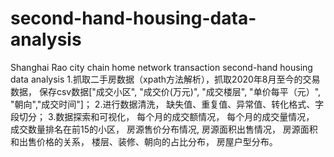 # second-hand-housing-data-analysis
Shanghai Rao city chain home network transaction second-hand housing data analysis
1.抓取二手房数据（xpath方法解析），抓取2020年8月至今的交易数据，
  保存csv数据["成交小区", "成交价(万元)", "成交楼层", "单价每平（元）", "朝向","成交时间"]；
2.进行数据清洗，
  缺失值、重复值、异常值、转化格式、字段切分；
3.数据探索和可视化，
  每个月的成交额情况，
  每个月的成交量情况，
  成交数量排名在前15的小区，
  房源售价分布情况,
  房源面积出售情况，
  房源面积和出售价格的关系，
  楼层、装修、朝向的占比分布，
  房屋户型分布。
